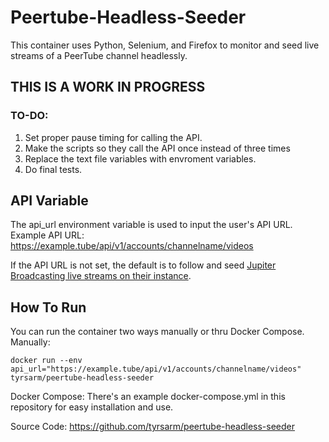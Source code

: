 # Peertube-Headless-Seeder
This container uses Python, Selenium, and Firefox to monitor and seed live streams of a PeerTube channel headlessly. 
## THIS IS A WORK IN PROGRESS
### TO-DO:
1. Set proper pause timing for calling the API.
2. Make the scripts so they call the API once instead of three times
3. Replace the text file variables with envroment variables.
4. Do final tests.

## API Variable
The api_url environment variable is used to input the user's API URL. 
Example API URL:  https://example.tube/api/v1/accounts/channelname/videos

If the API URL is not set, the default is to follow and seed [Jupiter Broadcasting live streams on their instance](https://jupiter.tube/c/live/videos).

## How To Run
You can run the container two ways manually or thru Docker Compose.
Manually:
```
docker run --env api_url="https://example.tube/api/v1/accounts/channelname/videos" tyrsarm/peertube-headless-seeder
```

Docker Compose:
There's an example docker-compose.yml in this repository for easy installation and use.

Source Code:
https://github.com/tyrsarm/peertube-headless-seeder
